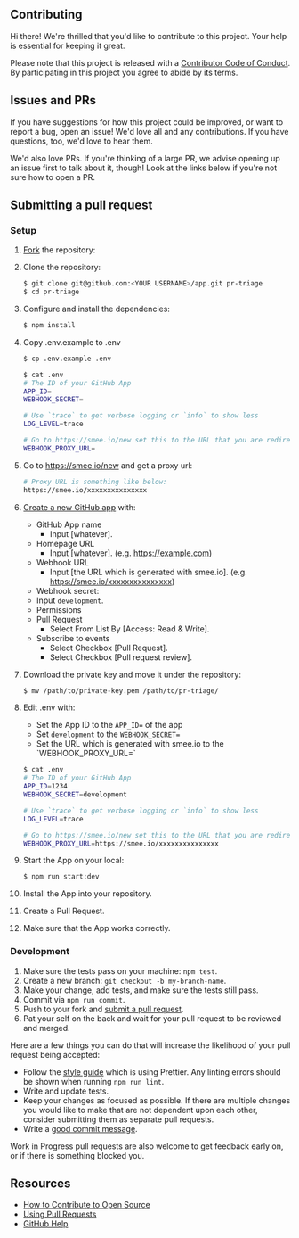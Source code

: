 ## Contributing

[fork]: /fork

[pr]: /compare

[style]: https://prettier.io/

[code-of-conduct]: CODE_OF_CONDUCT.md

Hi there! We're thrilled that you'd like to contribute to this project. Your help is essential for keeping it great.

Please note that this project is released with a [Contributor Code of Conduct][code-of-conduct]. By participating in this project you agree to abide by its terms.

## Issues and PRs

If you have suggestions for how this project could be improved, or want to report a bug, open an issue! We'd love all and any contributions. If you have questions, too, we'd love to hear them.

We'd also love PRs. If you're thinking of a large PR, we advise opening up an issue first to talk about it, though! Look at the links below if you're not sure how to open a PR.

## Submitting a pull request

### Setup

1.  [Fork][fork] the repository:

2.  Clone the repository:

    ```bash
    $ git clone git@github.com:<YOUR USERNAME>/app.git pr-triage
    $ cd pr-triage
    ```

3.  Configure and install the dependencies:

    ```bash
    $ npm install
    ```

4.  Copy .env.example to .env

    ```bash
    $ cp .env.example .env
    ```

    ```bash
    $ cat .env
    # The ID of your GitHub App
    APP_ID=
    WEBHOOK_SECRET=

    # Use `trace` to get verbose logging or `info` to show less
    LOG_LEVEL=trace

    # Go to https://smee.io/new set this to the URL that you are redirected to.
    WEBHOOK_PROXY_URL=
    ```

5.  Go to <https://smee.io/new> and get a proxy url:

    ```bash
    # Proxy URL is something like below:
    https://smee.io/xxxxxxxxxxxxxxx
    ```

6.  [Create a new GitHub app](https://github.com/settings/apps/new) with:

    -   GitHub App name
        -   Input [whatever].
    -   Homepage URL
        -   Input [whatever]. (e.g. <https://example.com>)
    -   Webhook URL
        -   Input [the URL which is generated with smee.io]. (e.g. <https://smee.io/xxxxxxxxxxxxxxx>)
    -   Webhook secret:
    -   Input `development`.
    -   Permissions
    -   Pull Request
        -   Select From List By [Access: Read & Write].
    -   Subscribe to events
        -   Select Checkbox [Pull Request].
        -   Select Checkbox [Pull request review].

7.  Download the private key and move it under the repository:

    ```bash
    $ mv /path/to/private-key.pem /path/to/pr-triage/
    ```

8.  Edit .env with:

    -   Set the App ID to the `APP_ID=` of the app
    -   Set `development` to the `WEBHOOK_SECRET=`
    -   Set the URL which is generated with smee.io to the \`WEBHOOK_PROXY_URL=`

    ```bash
    $ cat .env
    # The ID of your GitHub App
    APP_ID=1234
    WEBHOOK_SECRET=development

    # Use `trace` to get verbose logging or `info` to show less
    LOG_LEVEL=trace

    # Go to https://smee.io/new set this to the URL that you are redirected to.
    WEBHOOK_PROXY_URL=https://smee.io/xxxxxxxxxxxxxxx
    ```

9.  Start the App on your local:

    ```bash
    $ npm run start:dev
    ```

10. Install the App into your repository.
11. Create a Pull Request.
12. Make sure that the App works correctly.

### Development

1.  Make sure the tests pass on your machine: `npm test`.
2.  Create a new branch: `git checkout -b my-branch-name`.
3.  Make your change, add tests, and make sure the tests still pass.
4.  Commit via `npm run commit`.
5.  Push to your fork and [submit a pull request][pr].
6.  Pat your self on the back and wait for your pull request to be reviewed and merged.

Here are a few things you can do that will increase the likelihood of your pull request being accepted:

-   Follow the [style guide][style] which is using Prettier. Any linting errors should be shown when running `npm run lint`.
-   Write and update tests.
-   Keep your changes as focused as possible. If there are multiple changes you would like to make that are not dependent upon each other, consider submitting them as separate pull requests.
-   Write a [good commit message](http://tbaggery.com/2008/04/19/a-note-about-git-commit-messages.html).

Work in Progress pull requests are also welcome to get feedback early on, or if there is something blocked you.

## Resources

-   [How to Contribute to Open Source](https://opensource.guide/how-to-contribute/)
-   [Using Pull Requests](https://help.github.com/articles/about-pull-requests/)
-   [GitHub Help](https://help.github.com)
